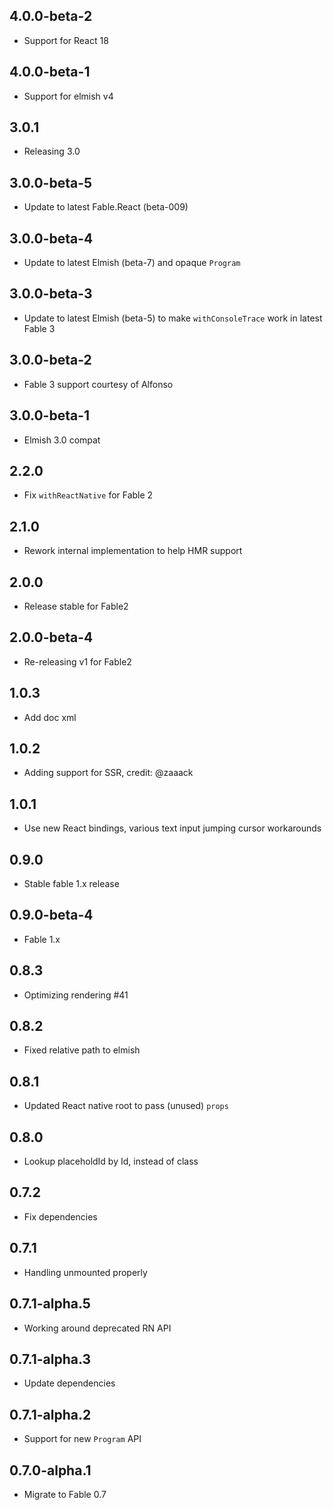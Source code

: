 ## 4.0.0-beta-2

* Support for React 18

## 4.0.0-beta-1

* Support for elmish v4

## 3.0.1

* Releasing 3.0

## 3.0.0-beta-5

* Update to latest Fable.React (beta-009)

## 3.0.0-beta-4

* Update to latest Elmish (beta-7) and opaque `Program`

## 3.0.0-beta-3

* Update to latest Elmish (beta-5) to make `withConsoleTrace` work in latest Fable 3

## 3.0.0-beta-2

* Fable 3 support courtesy of Alfonso

## 3.0.0-beta-1

* Elmish 3.0 compat

## 2.2.0

* Fix `withReactNative` for Fable 2

## 2.1.0

* Rework internal implementation to help HMR support

## 2.0.0
* Release stable for Fable2

## 2.0.0-beta-4

* Re-releasing v1 for Fable2

## 1.0.3

* Add doc xml

## 1.0.2

* Adding support for SSR, credit: @zaaack

## 1.0.1

* Use new React bindings, various text input jumping cursor workarounds

## 0.9.0

* Stable fable 1.x release

## 0.9.0-beta-4

* Fable 1.x

## 0.8.3

* Optimizing rendering #41

## 0.8.2

* Fixed relative path to elmish

## 0.8.1

* Updated React native root to pass (unused) `props`

## 0.8.0

* Lookup placeholdId by Id, instead of class

## 0.7.2

* Fix dependencies

## 0.7.1

* Handling unmounted properly

## 0.7.1-alpha.5

* Working around deprecated RN API

## 0.7.1-alpha.3

* Update dependencies

## 0.7.1-alpha.2

* Support for new `Program` API

## 0.7.0-alpha.1

* Migrate to Fable 0.7
